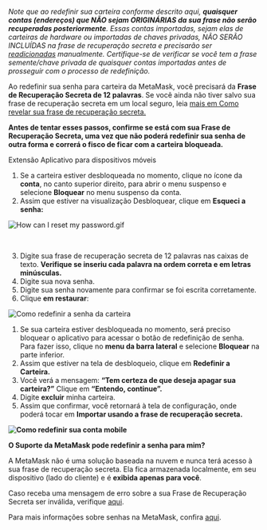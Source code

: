 *Note que ao redefinir sua carteira conforme descrito aqui, **quaisquer contas (endereços) que NÃO sejam ORIGINÁRIAS da sua frase não serão recuperadas posteriormente**. Essas contas importadas, sejam elas de carteiras de hardware ou importadas de chaves privadas, NÃO SERÃO INCLUÍDAS na frase de recuperação secreta e precisarão ser [readicionadas](https://support.metamask.io/hc/en-us/articles/360015489271) manualmente. Certifique-se de verificar se você tem a frase semente/chave privada de quaisquer contas importadas antes de prosseguir com o processo de redefinição.*


Ao redefinir sua senha para carteira da MetaMask, você precisará da **Frase de Recuperação Secreta de 12 palavras**. Se você ainda não tiver salvo sua frase de recuperação secreta em um local seguro, leia [mais em Como revelar sua frase de recuperação secreta.](https://support.metamask.io/hc/en-us/articles/360015290032)


**Antes de tentar esses passos, confirme se está com sua Frase de Recuperação Secreta, uma vez que não poderá redefinir sua senha de outra forma e correrá o fisco de ficar com a carteira bloqueada.**




Extensão Aplicativo para dispositivos móveis


1. Se a carteira estiver desbloqueada no momento, clique no ícone da **conta**, no canto superior direito, para abrir o menu suspenso e selecione **Bloquear** no menu suspenso da conta.
2. Assim que estiver na visualização Desbloquear, clique em **Esqueci a senha:**


![How can I reset my password.gif](https://support.metamask.io/hc/article_attachments/9305089663131/How_can_I_reset_my_password.gif)


 


3. Digite sua frase de recuperação secreta de 12 palavras nas caixas de texto. **Verifique se inseriu cada palavra na ordem correta e em letras minúsculas.**
4. Digite sua nova senha.
5. Digite sua senha novamente para confirmar se foi escrita corretamente.
6. Clique **em restaurar**:


![Como redefinir a senha da carteira](https://support.metamask.io/hc/article_attachments/9305249766555/How_to_reset_wallet_2.1_password.png)




1. Se sua carteira estiver desbloqueada no momento, será preciso bloquear o aplicativo para acessar o botão de redefinição de senha. Para fazer isso, clique no **menu da barra lateral** e selecione **Bloquear** na parte inferior.
2. Assim que estiver na tela de desbloqueio, clique em **Redefinir a Carteira.**
3. Você verá a mensagem: **“Tem certeza de que deseja apagar sua carteira?”** Clique em **“Entendo, continue”.**
4. Digite **excluir** minha carteira.
5. Assim que confirmar, você retornará à tela de configuração, onde poderá tocar em **Importar usando a frase de recuperação secreta.**


**![Como redefinir sua conta mobile](https://support.metamask.io/hc/article_attachments/9305458244379/How_to_reset_your_account_mobile.gif)**




**O Suporte da MetaMask pode redefinir a senha para mim?**


A MetaMask não é uma solução baseada na nuvem e nunca terá acesso à sua frase de recuperação secreta. Ela fica armazenada localmente, em seu dispositivo (lado do cliente) e é **exibida apenas para você**.


Caso receba uma mensagem de erro sobre a sua Frase de Recuperação Secreta ser inválida, verifique [aqui](https://support.metamask.io/hc/en-us/articles/360053014611-How-to-fix-Invalid-Seed-Phrase-error).


Para mais informações sobre senhas na MetaMask, confira [aqui](https://support.metamask.io/hc/en-us/articles/4405451730331).


 

